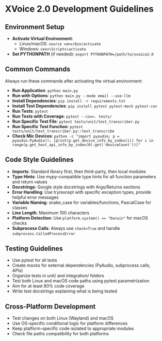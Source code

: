 # XVoice 2.0 Development Guidelines

## Environment Setup
- **Activate Virtual Environment**: 
  - Linux/macOS: `source venv/bin/activate`
  - Windows: `venv\Scripts\activate`
- **Set PYTHONPATH** (if needed): `export PYTHONPATH=/path/to/xvoice2.0`

## Common Commands
Always run these commands after activating the virtual environment:

- **Run Application**: `python main.py`
- **Run with Options**: `python main.py --mode email --use-llm`
- **Install Dependencies**: `pip install -r requirements.txt`
- **Install Test Dependencies**: `pip install pytest pytest-mock pytest-cov`
- **Run Tests**: `pytest`
- **Run Tests with Coverage**: `pytest --cov=. tests/`
- **Run Specific Test File**: `pytest tests/unit/test_transcriber.py`
- **Run Specific Test Function**: `pytest tests/unit/test_transcriber.py::test_transcribe`
- **Check Mic Devices**: `python -c "import pyaudio; p = pyaudio.PyAudio(); [print(p.get_device_info_by_index(i)) for i in range(p.get_host_api_info_by_index(0).get('deviceCount'))]"`

## Code Style Guidelines
- **Imports**: Standard library first, then third-party, then local modules
- **Type Hints**: Use mypy-compatible type hints for all function parameters and return values
- **Docstrings**: Google style docstrings with Args/Returns sections
- **Error Handling**: Use try/except with specific exception types, provide helpful error messages
- **Variable Naming**: snake_case for variables/functions, PascalCase for classes
- **Line Length**: Maximum 100 characters
- **Platform Detection**: Use `platform.system() == "Darwin"` for macOS checks
- **Subprocess Calls**: Always use `check=True` and handle `subprocess.CalledProcessError`

## Testing Guidelines
- Use pytest for all tests
- Create mocks for external dependencies (PyAudio, subprocess calls, APIs)
- Organize tests in unit/ and integration/ folders
- Test both Linux and macOS code paths using pytest parametrization
- Aim for at least 80% code coverage
- Write test docstrings explaining what is being tested

## Cross-Platform Development
- Test changes on both Linux (Wayland) and macOS
- Use OS-specific conditional logic for platform differences
- Keep platform-specific code isolated to appropriate modules
- Check file paths compatibility for both platforms